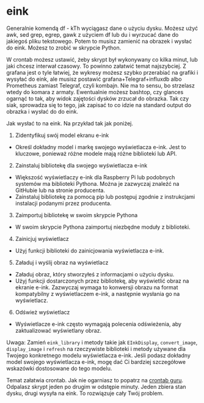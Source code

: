 # eink
Generalnie komendą df - kTh wyciągasz dane o użyciu dysku. Możesz użyć awk, sed grep, egrep, gawk z użyciem df lub du i wyrzucać dane do jakiegoś pliku tekstowego. 
Potem to musisz zamienić na obrazek i wysłać do eink. Możesz to zrobić w skrypcie Python. 

W crontab możesz ustawić, żeby skrypt był wykonywany co kilka minut, lub jaki chcesz interwał czasowy. 
To powinno załatwić temat najszybciej. Z grafana jest o tyle łatwiej, że wykresy możesz szybko przerabiać na grafiki i wysyłać do eink, 
ale musisz postawić grafana+Telegraf+influxdb albo Prometheus zamiast Telegraf, czyli kombajn. Nie ma to sensu, bo strzelasz wtedy do komara z armaty. 
Ewentualnie możesz bashtop, czy glances ogarnąć to tak, aby widok zajętości dysków zrzucał do obrazka. Tak czy siak, sprowadza się to tego, 
jak zapisać to co idzie na standard output do obrazka i wysłać do do eink.

Jak wysłać to na eink. Na przykład tak jak poniżej.

1. Zidentyfikuj swój model ekranu e-ink
- Określ dokładny model i markę swojego wyświetlacza e-ink. Jest to kluczowe, ponieważ różne modele mają różne biblioteki lub API.
2. Zainstaluj bibliotekę dla swojego wyświetlacza e-ink
- Większość wyświetlaczy e-ink dla Raspberry Pi lub podobnych systemów ma biblioteki Pythona. Można je zazwyczaj znaleźć na GitHubie lub na stronie producenta.
- Zainstaluj bibliotekę za pomocą pip lub postępuj zgodnie z instrukcjami instalacji podanymi przez producenta.
3. Zaimportuj bibliotekę w swoim skrypcie Pythona
- W swoim skrypcie Pythona zaimportuj niezbędne moduły z biblioteki.
4. Zainicjuj wyświetlacz
- Użyj funkcji biblioteki do zainicjowania wyświetlacza e-ink.
5. Załaduj i wyślij obraz na wyświetlacz
- Załaduj obraz, który stworzyłeś z informacjami o użyciu dysku.
- Użyj funkcji dostarczonych przez bibliotekę, aby wyświetlić obraz na ekranie e-ink. Zazwyczaj wymaga to konwersji obrazu na format kompatybilny z wyświetlaczem e-ink, a następnie wysłania go na wyświetlacz.
6. Odśwież wyświetlacz
- Wyświetlacze e-ink często wymagają polecenia odświeżenia, aby zaktualizować wyświetlany obraz.

Uwaga: Zamień `eink_library` i metody takie jak `EInkDisplay`, `convert_image`, `display_image` i `refresh` na rzeczywiste biblioteki i metody używane dla Twojego konkretnego modelu wyświetlacza e-ink.
Jeśli podasz dokładny model swojego wyświetlacza e-ink, mogę dać Ci bardziej szczegółowe wskazówki dostosowane do tego modelu.


Temat załatwia crontab. Jak nie ogarniasz to popatrz na [crontab guru](https://crontab.guru/). Odpalasz skrypt jeden po drugim w odstępie minuty. Jeden zbiera stan dysku, drugi wysyła na eink. To rozwiązuje cały Twój problem. 
